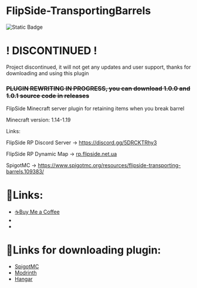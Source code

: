 # FlipSide-TransportingBarrels

![Static Badge](https://img.shields.io/badge/1.0.0-black?style=flat&label=Version&labelColor=25c2a0)

# ! DISCONTINUED !

Project discontinued, it will not get any updates and user support, thanks for downloading and using this plugin

### ~~PLUGIN REWRITING IN PROGRESS, you can download 1.0.0 and 1.0.1 source code in releases~~

FlipSide Minecraft server plugin for retaining items when you break barrel

Minecraft version: 1.14-1.19

Links:

FlipSide RP Discord Server -> https://discord.gg/5DRCKTRhy3
                                                                  
FlipSide RP Dynamic Map -> [rp.flipside.net.ua](http://rp.flipside.net.ua/)

SpigotMC -> https://www.spigotmc.org/resources/flipside-transporting-barrels.109383/
# 🔗Links:
* [☕Buy Me a Coffee](https://hangar.papermc.io/linkout?remoteUrl=https%3A%2F%2Fwww.buymeacoffee.com%2Fnothomka)
* []()
* []()

# 🔗Links for downloading plugin:
* [SpigotMC]()
* [Modrinth]()
* [Hangar]()
